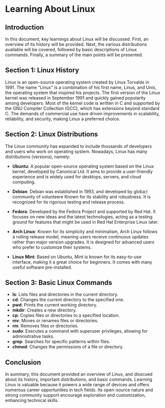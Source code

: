 # Learning About Linux

## Introduction
In this document, key learnings about Linux will be discussed. First, an overview of its history will be provided. Next, the various distributions available will be covered, followed by basic descriptions of Linux commands. Finally, a summary of the main points will be presented.

## Section 1: Linux History
Linux is an open-source operating system created by Linus Torvalds in 1991. The name "Linux" is a combination of his first name, Linus, and Unix, the operating system that inspired his projects. The first version of the Linux kernel was released in September 1991 and quickly gained popularity among developers. Most of the kernel code is written in C and supported by the GNU Compiler Collection (GCC), which has extensions beyond standard C. The demands of commercial use have driven improvements in scalability, reliability, and security, making Linux a preferred choice.

## Section 2: Linux Distributions
The Linux community has expanded to include thousands of developers and users who work on operating system. Nowadays, Linux has many distributions (versions), namely:

- **Ubuntu**: A popular open-source operating system based on the Linux kernel, developed by Canonical Ltd. It aims to provide a user-friendly experience and is widely used for desktops, servers, and cloud computing.

- **Debian**: Debian was established in 1993, and developed by globa;l community of volunteere Known for its stability and robustness. It is recognized for its rigorous testing and release process.

- **Fedora**: Developed by the Fedora Project and supported by Red Hat. It focuses on new ideas and the latest technologies, acting as a testing ground for features that might be used in Red Hat Enterprise Linux later.

- **Arch Linux**: Known for its simplicity and minimalism, Arch Linux follows a rolling release model, meaning users receive continuous updates rather than major version upgrades. It is designed for advanced users who prefer to customize their systems.

- **Linux Mint**: Based on Ubuntu, Mint is known for its easy-to-use interface, making it a great choice for beginners. It comes with many useful software pre-installed.

## Section 3: Basic Linux Commands
- **ls**: Lists files and directories in the current directory.
- **cd**: Changes the current directory to the specified one.
- **pwd**: Prints the current working directory.
- **mkdir**: Creates a new directory.
- **cp**: Copies files or directories to a specified location.
- **mv**: Moves or renames files or directories.
- **rm**: Removes files or directories.
- **sudo**: Executes a command with superuser privileges, allowing for administrative tasks.
- **grep**: Searches for specific patterns within files.
- **chmod**: Changes the permissions of a file or directory.

## Conclusion
In summary, this document provided an overview of Linux, and disscued about its history, important distributions, and basic commands. Learning Linux is valuable because it powers a wide range of devices and offers numerous career opportunities in tech fields. Its open-source nature and strong community support encourage exploration and customization, enhancing technical skills.

